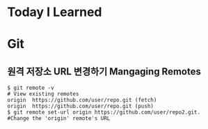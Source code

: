 # Today I Learned
# Git
## 원격 저장소 URL 변경하기 Mangaging Remotes
    $ git remote -v
    # View existing remotes
    origin  https://github.com/user/repo.git (fetch)
    origin  https://github.com/user/repo.git (push)
    $ git remote set-url origin https://github.com/user/repo2.git.   
    #Change the 'origin' remote's URL

  
